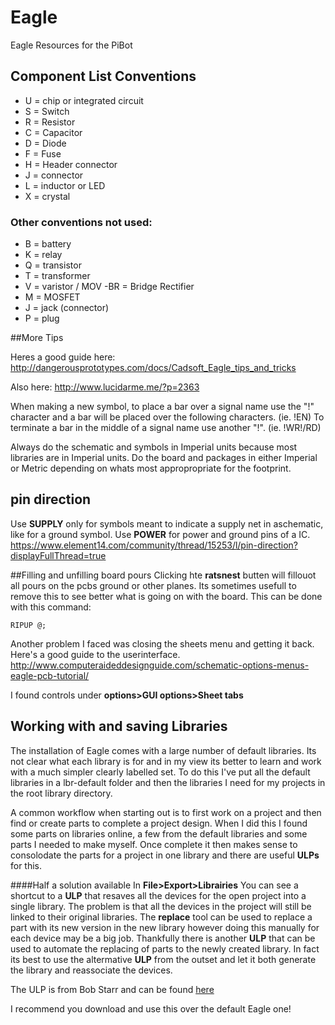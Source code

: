 # Eagle
Eagle Resources for the PiBot

## Component List Conventions

- U = chip or integrated circuit
- S = Switch
- R = Resistor
- C = Capacitor
- D = Diode
- F = Fuse
- H = Header connector
- J = connector
- L = inductor or LED
- X = crystal

### Other conventions not used:
- B = battery
- K = relay
- Q = transistor
- T = transformer
- V = varistor / MOV
-BR = Bridge Rectifier
- M = MOSFET
- J = jack (connector)
- P = plug


##More Tips

Heres a good guide here: http://dangerousprototypes.com/docs/Cadsoft_Eagle_tips_and_tricks

Also here: 
http://www.lucidarme.me/?p=2363


When making a new symbol, to place a bar over a signal name use the "!" character and a bar will be placed over the following characters. (ie. !EN) To terminate a bar in the middle of a signal name use another "!". (ie. !WR!/RD)


Always do the schematic and symbols in Imperial units because most libraries are in Imperial units. Do the board and packages in either Imperial or Metric depending on whats most appropropriate for the footprint.


## pin direction
Use **SUPPLY**  only for symbols meant to indicate a supply net in aschematic, like for a ground symbol.  Use **POWER** for power and ground pins of a IC. 
https://www.element14.com/community/thread/15253/l/pin-direction?displayFullThread=true


##Filling and unfilling board pours
Clicking hte **ratsnest** butten will fillouot all pours on the pcbs ground or other planes. Its sometimes usefull to remove this to see better what is going on with the board.  This can be done with this command:
```
RIPUP @;
```
Another problem I faced was closing the sheets menu and getting it back. Here's a good guide to the userinterface.
http://www.computeraideddesignguide.com/schematic-options-menus-eagle-pcb-tutorial/

I found controls under **options>GUI options>Sheet tabs**

## Working with and saving Libraries 
The installation of Eagle comes with a large number of default libraries. Its not clear what each library is for and in my view its better to learn and work with a much simpler clearly labelled set.  To do this I've put all the default libraries in a lbr-default folder and then the libraries I need for my projects in the root library directory.

A common workflow when starting out is to first work on a project and then find or create parts to complete a project design. When I did this I found some parts on libraries online, a few from the default libraries and some parts I needed to make myself.  Once complete it then makes sense to consolodate the parts for a project in one library and there are useful **ULPs** for this.  

####Half a solution available
In **File>Export>Librairies** You can see a shortcut to a **ULP** that resaves all the devices for the open project into a single library. The problem is that all the devices in the project will still be linked to their original libraries. The **replace** tool can be used to replace a part with its new version in the new library however doing this manually for each device may be a big job.  Thankfully there is another **ULP** that can be used to automate the replacing of parts to the newly created library. In fact its best to use the altermative **ULP** from the outset and let it both generate the library and reassociate the devices. 

The ULP is from Bob Starr and can be found [here](https://github.com/robertstarr/ulp_user/blob/master/exp-lbrs-replace.ulp)

I recommend you download and use this over the default Eagle one!
